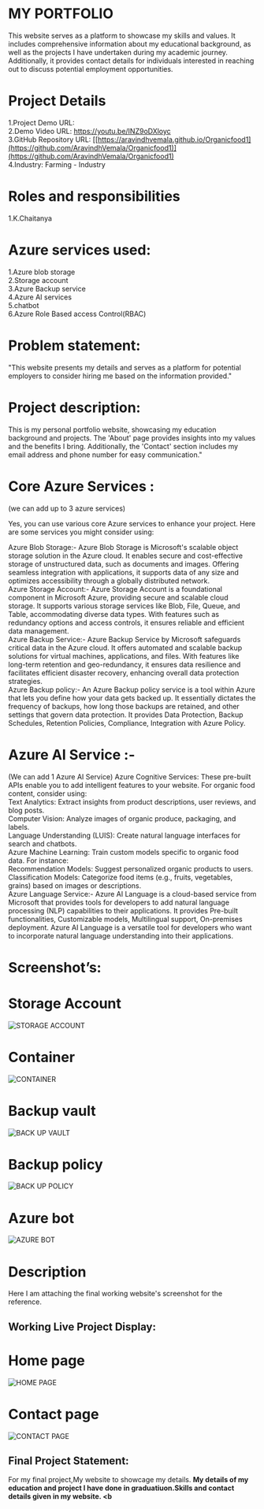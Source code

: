 # MY PORTFOLIO
This website serves as a platform to showcase my skills and values. It includes comprehensive information about my educational background, as well as the projects I have undertaken during my academic journey. Additionally, it provides contact details for individuals interested in reaching out to discuss potential employment opportunities.
# Project Details
1.Project Demo URL:  <br />
2.Demo Video URL: https://youtu.be/INZ9oDXloyc <br />
3.GitHub Repository URL: [[https://aravindhvemala.github.io/Organicfood1](https://github.com/AravindhVemala/Organicfood1)](https://github.com/AravindhVemala/Organicfood1) <br />
4.Industry: Farming - Industry


# Roles and responsibilities
1.K.Chaitanya


# Azure services used:
1.Azure blob storage <br />
2.Storage account <br />
3.Azure Backup service <br />
4.Azure AI services <br />
5.chatbot <br />
6.Azure Role Based access Control(RBAC) <br />

# Problem statement:
"This website presents my details and serves as a platform for potential employers to consider hiring me based on the information provided."

# Project description: 
This is my personal portfolio website, showcasing my education background and projects. The 'About' page provides insights into my values and the benefits I bring. Additionally, the 'Contact' section includes my email address and phone number for easy communication."

# Core Azure Services :
(we can add up to 3 azure services)

Yes, you can use various core Azure services to enhance your project. Here are some services you might consider using:

Azure Blob Storage:- Azure Blob Storage is Microsoft's scalable object storage solution in the Azure cloud. It enables secure and cost-effective storage of unstructured data, such as documents and images. Offering seamless integration with applications, it supports data of any size and optimizes accessibility through a globally distributed network. <br />
Azure Storage Account:- Azure Storage Account is a foundational component in Microsoft Azure, providing secure and scalable cloud storage. It supports various storage services like Blob, File, Queue, and Table, accommodating diverse data types. With features such as redundancy options and access controls, it ensures reliable and efficient data management. <br />
Azure Backup Service:- Azure Backup Service by Microsoft safeguards critical data in the Azure cloud. It offers automated and scalable backup solutions for virtual machines, applications, and files. With features like long-term retention and geo-redundancy, it ensures data resilience and facilitates efficient disaster recovery, enhancing overall data protection strategies. <br />
Azure Backup policy:- An Azure Backup policy service  is a tool within Azure that lets you define how your data gets backed up. It essentially dictates the frequency of backups, how long those backups are retained, and other settings that govern data protection. It provides Data Protection, Backup Schedules, Retention Policies, Compliance, Integration with Azure Policy. <br />

# Azure AI Service :-
(We can add 1 Azure AI Service)
Azure Cognitive Services: These pre-built APIs enable you to add intelligent features to your website. For organic food content, consider using: <br />
Text Analytics: Extract insights from product descriptions, user reviews, and blog posts. <br />
Computer Vision: Analyze images of organic produce, packaging, and labels. <br />
Language Understanding (LUIS): Create natural language interfaces for search and chatbots. <br />
Azure Machine Learning: Train custom models specific to organic food data. For instance: <br />
Recommendation Models: Suggest personalized organic products to users. <br />
Classification Models: Categorize food items (e.g., fruits, vegetables, grains) based on images or descriptions. <br />
Azure Language Service:- Azure AI Language is a cloud-based service from Microsoft that provides tools for developers to add natural language processing (NLP) capabilities to their applications. It provides Pre-built functionalities, Customizable models, Multilingual support, On-premises deployment. Azure AI Language is a versatile tool for developers who want to incorporate natural language understanding into their applications.

# Screenshot’s:
# Storage Account
![STORAGE ACCOUNT](https://github.com/KukkalaChaitanya/Myportfolio/assets/167077990/42a44058-eaa5-4ad4-a53f-5634f8ff46d6)
# Container
![CONTAINER](https://github.com/KukkalaChaitanya/Myportfolio/assets/167077990/b3808a55-21d0-4896-9f5a-aa740cc9069d)
# Backup vault
![BACK UP VAULT](https://github.com/KukkalaChaitanya/Myportfolio/assets/167077990/8d0a9bc9-c7bf-4d68-ab32-16d40b56c12b)
# Backup policy
![BACK UP POLICY](https://github.com/KukkalaChaitanya/Myportfolio/assets/167077990/e5567a81-54d7-4d1e-a8bb-c4701ae03bf7)
# Azure bot
![AZURE BOT](https://github.com/KukkalaChaitanya/Myportfolio/assets/167077990/7adb1008-b5fd-43ed-b5f7-4a85932d3065)
# Description
Here I am attaching the final working website's screenshot for the reference.

## Working Live Project Display:
# Home page
![HOME PAGE](https://github.com/KukkalaChaitanya/Myportfolio/assets/167077990/50e73ad4-9e99-49ae-999d-73599a4c442b)
# Contact page
![CONTACT PAGE](https://github.com/KukkalaChaitanya/Myportfolio/assets/167077990/4bd39939-ba8c-4599-8c57-ac7d81940c39)
## Final Project Statement:
For my final project,My website to showcage my details. <b />
My details of my education and project I have done in graduatiuon.Skills and contact details given in my website. <b 







